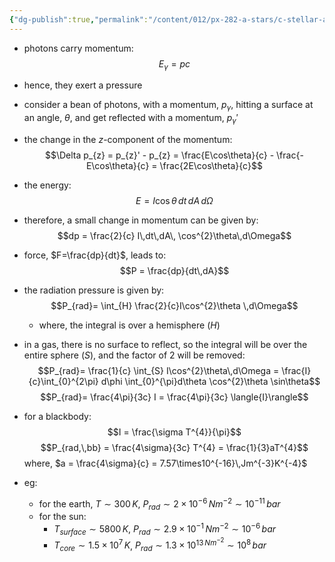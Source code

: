 ```yaml
---
{"dg-publish":true,"permalink":"/content/012/px-282-a-stars/c-stellar-atmosphere/c5-14-stellar-atmospheres/px-282-c12-radiation-pressure/","noteIcon":"1","created":"2024-11-25T10:50:32.000+00:00","updated":"2024-11-26T09:39:00.710+00:00"}
---
```


- photons carry momentum: 
$$E_{\gamma} = pc$$
- hence, they exert a pressure

- consider a bean of photons, with a momentum, $p_{\gamma}$, hitting a surface at an angle, $\theta$, and get reflected with a momentum, $p_{\gamma}'$
- the change in the $z$-component of the momentum: 
$$\Delta p_{z} = p_{z}' - p_{z} = \frac{E\cos\theta}{c} - \frac{-E\cos\theta}{c} = \frac{2E\cos\theta}{c}$$
- the energy: 
$$E = I\cos\theta\,dt\,dA\,d\Omega$$
- therefore, a small change in momentum can be given by:
$$dp = \frac{2}{c} I\,dt\,dA\, \cos^{2}\theta\,d\Omega$$
- force, $F=\frac{dp}{dt}$, leads to: 
$$P = \frac{dp}{dt\,dA}$$
- the radiation pressure is given by: 
$$P_{rad}= \int_{H} \frac{2}{c}I\cos^{2}\theta \,d\Omega$$
	- where, the integral is over a hemisphere ($H$)

- in a gas, there is no surface to reflect, so the integral will be over the entire sphere ($S$), and the factor of $2$ will be removed: 
$$P_{rad}= \frac{1}{c} \int_{S} I\cos^{2}\theta\,d\Omega = \frac{I}{c}\int_{0}^{2\pi} d\phi \int_{0}^{\pi}d\theta \cos^{2}\theta \sin\theta$$
$$P_{rad}= \frac{4\pi}{3c} I = \frac{4\pi}{3c} \langle{I}\rangle$$
- for a blackbody: 
$$I = \frac{\sigma T^{4}}{\pi}$$
$$P_{rad,\,bb} = \frac{4\sigma}{3c} T^{4} = \frac{1}{3}aT^{4}$$
	where, $a = \frac{4\sigma}{c} = 7.57\times10^{-16}\,Jm^{-3}K^{-4}$

- eg: 
	- for the earth, $T\sim300\,K$, $P_{rad} \sim 2\times10^{-6}\,Nm^{-2} \sim 10^{-11}\,bar$
	- for the sun: 
		- ${} T_{surface}\sim 5800\,K {}$, $P_{rad} \sim 2.9\times10^{-1}\,Nm^{-2} \sim10^{-6}\,bar$
		- $T_{core} \sim 1.5\times10^{7}\,K$, $P_{rad}\sim 1.3\times10^{13\,Nm^{-2}}\sim 10^{8}\,bar$